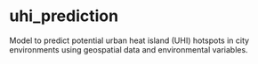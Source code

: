 # uhi_prediction
Model to predict potential urban heat island (UHI) hotspots in city environments using geospatial data and environmental variables.
